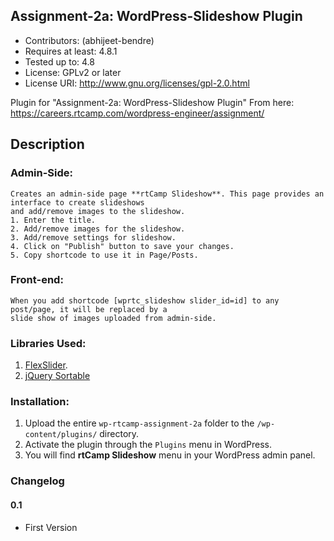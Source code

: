 ##  Assignment-2a: WordPress-Slideshow Plugin 

* Contributors: (abhijeet-bendre)
* Requires at least: 4.8.1
* Tested up to: 4.8
* License: GPLv2 or later
* License URI: http://www.gnu.org/licenses/gpl-2.0.html

Plugin for "Assignment-2a: WordPress-Slideshow Plugin"
From here: https://careers.rtcamp.com/wordpress-engineer/assignment/

## Description ##

###  Admin-Side:

    Creates an admin-side page **rtCamp Slideshow**. This page provides an interface to create slideshows 
    and add/remove images to the slideshow.
    1. Enter the title.
    2. Add/remove images for the slideshow.
    3. Add/remove settings for slideshow.
    4. Click on "Publish" button to save your changes.
    5. Copy shortcode to use it in Page/Posts.

### Front-end:

    When you add shortcode [wprtc_slideshow slider_id=id] to any post/page, it will be replaced by a
    slide show of images uploaded from admin-side.

### Libraries Used:
1. [FlexSlider](https://woocommerce.com/flexslider/).
2. [jQuery Sortable](http://jqueryui.com/sortable/)

### Installation:

1. Upload the entire `wp-rtcamp-assignment-2a` folder to the `/wp-content/plugins/` directory.
2. Activate the plugin through the `Plugins` menu in WordPress.
3. You will find **rtCamp Slideshow** menu in your WordPress admin panel.


### Changelog

#### 0.1 ####
* First Version
